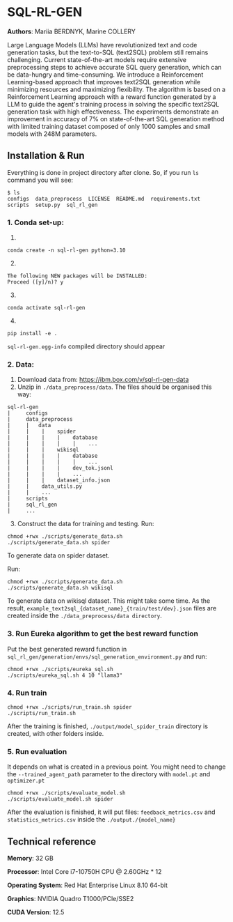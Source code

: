 # SQL-RL-GEN
**Authors**: Mariia BERDNYK, Marine COLLERY

Large Language Models (LLMs) have revolutionized text and code generation tasks, but the text-to-SQL (text2SQL) problem still remains challenging. Current state-of-the-art models require extensive preprocessing steps to achieve accurate SQL query generation, which can be data-hungry and time-consuming.  We introduce a Reinforcement Learning-based approach that improves text2SQL generation while minimizing resources and maximizing flexibility. The algorithm is based on a Reinforcement Learning approach with a reward function generated by a LLM to guide the agent's training process in solving the specific text2SQL generation task with high effectiveness. The experiments demonstrate an improvement in accuracy of 7% on state-of-the-art SQL generation method with limited training dataset composed of only 1000 samples and small models with 248M parameters.
## Installation & Run
Everything is done in project directory after clone. So, if you run ``ls`` command you will see:
```
$ ls
configs  data_preprocess  LICENSE  README.md  requirements.txt  scripts  setup.py  sql_rl_gen
```
### 1. Conda set-up:
1. 
```shell
conda create -n sql-rl-gen python=3.10
```
2. 
```
The following NEW packages will be INSTALLED:
Proceed ([y]/n)? y
```
3. 
```shell
conda activate sql-rl-gen
```
4. 
```shell
pip install -e .
```
``sql-rl-gen.egg-info`` compiled directory should appear
### 2. Data:
1. Download data from: https://ibm.box.com/v/sql-rl-gen-data
2. Unzip in ``./data_preprocess/data``. The files should be organised this way:
```
sql-rl-gen
|     configs
|     data_preprocess
|     |   data
|     |    |    spider
|     |    |    |    database
|     |    |    |    |    ...
|     |    |    wikisql
|     |    |    |    database
|     |    |    |    |    ...
|     |    |    |    dev_tok.jsonl
|     |    |    |    ...
|     |    |    dataset_info.json
|     |    data_utils.py
|     |    ...
|     scripts
|     sql_rl_gen
|     ...
```
3. Construct the data for training and testing. Run:
```shell
chmod +rwx ./scripts/generate_data.sh
./scripts/generate_data.sh spider
```
To generate data on spider dataset.

Run:
```shell
chmod +rwx ./scripts/generate_data.sh
./scripts/generate_data.sh wikisql
```
To generate data on wikisql dataset. This might take some time. As the result, ``example_text2sql_{dataset_name}_{train/test/dev}.json`` files are created inside the ``./data_preprocess/data directory``.
### 3. Run Eureka algorithm to get the best reward function
Put the best generated reward function in ``sql_rl_gen/generation/envs/sql_generation_environment.py`` and run:
```shell
chmod +rwx ./scripts/eureka_sql.sh
./scripts/eureka_sql.sh 4 10 "llama3"
```
### 4. Run train
```shell
chmod +rwx ./scripts/run_train.sh spider
./scripts/run_train.sh
```
After the training is finished, ``./output/model_spider_train`` directory is created, with other folders inside.
### 5. Run evaluation
It depends on what is created in a previous point. You might need to change the ``--trained_agent_path`` parameter to the directory with ``model.pt`` and ``optimizer.pt``
```shell
chmod +rwx ./scripts/evaluate_model.sh
./scripts/evaluate_model.sh spider
```
After the evaluation is finished, it will put files: ``feedback_metrics.csv`` and ``statistics_metrics.csv`` inside the ``./output./{model_name}``
## Technical reference

**Memory**: 32 GB

**Processor**: Intel Core i7-10750H CPU @ 2.60GHz * 12

**Operating System**: Red Hat Enterprise Linux 8.10 64-bit

**Graphics**: NVIDIA Quadro T1000/PCle/SSE2

**CUDA Version**: 12.5